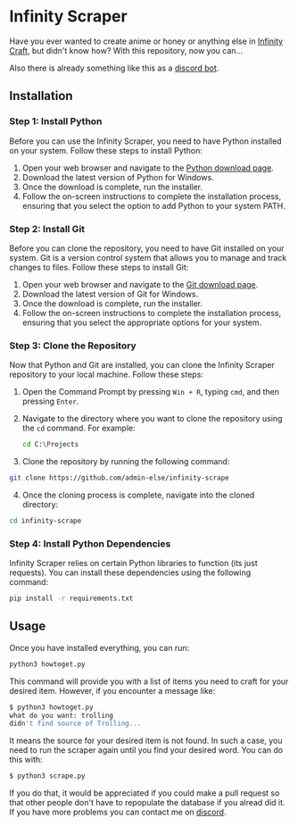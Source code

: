 # Infinity Scraper

Have you ever wanted to create anime or honey or anything else in [Infinity Craft](https://neal.fun/infinite-craft/), but didn't know how? With this repository, now you can...

Also there is already something like this as a [discord bot](https://discord.gg/3H2YBfxVxx).

## Installation

### Step 1: Install Python

Before you can use the Infinity Scraper, you need to have Python installed on your system. Follow these steps to install Python:

1. Open your web browser and navigate to the [Python download page](https://www.python.org/downloads/).
2. Download the latest version of Python for Windows.
3. Once the download is complete, run the installer.
4. Follow the on-screen instructions to complete the installation process, ensuring that you select the option to add Python to your system PATH.

### Step 2: Install Git

Before you can clone the repository, you need to have Git installed on your system. Git is a version control system that allows you to manage and track changes to files. Follow these steps to install Git:

1. Open your web browser and navigate to the [Git download page](https://git-scm.com/downloads).
2. Download the latest version of Git for Windows.
3. Once the download is complete, run the installer.
4. Follow the on-screen instructions to complete the installation process, ensuring that you select the appropriate options for your system.

### Step 3: Clone the Repository

Now that Python and Git are installed, you can clone the Infinity Scraper repository to your local machine. Follow these steps:

1. Open the Command Prompt by pressing `Win + R`, typing `cmd`, and then pressing `Enter`.
2. Navigate to the directory where you want to clone the repository using the `cd` command. For example:

    ```bash
    cd C:\Projects
    ```

3. Clone the repository by running the following command:

```bash
git clone https://github.com/admin-else/infinity-scrape
```

4. Once the cloning process is complete, navigate into the cloned directory:

```bash
cd infinity-scrape
```

### Step 4: Install Python Dependencies

Infinity Scraper relies on certain Python libraries to function (its just requests). You can install these dependencies using the following command:

```bash
pip install -r requirements.txt
```

## Usage

Once you have installed everything, you can run:

```bash
python3 howtoget.py
```

This command will provide you with a list of items you need to craft for your desired item. However, if you encounter a message like:

```bash
$ python3 howtoget.py
what do you want: trolling
didn't find source of Trolling...
```

It means the source for your desired item is not found. In such a case, you need to run the scraper again until you find your desired word. You can do this with:

```bash
$ python3 scrape.py
```

If you do that, it would be appreciated if you could make a pull request so that other people don't have to repopulate the database if you alread did it.
If you have more problems you can contact me on [discord](https://discord.gg/w5t524meRT).
